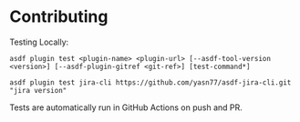 # Contributing

Testing Locally:

```shell
asdf plugin test <plugin-name> <plugin-url> [--asdf-tool-version <version>] [--asdf-plugin-gitref <git-ref>] [test-command*]

asdf plugin test jira-cli https://github.com/yasn77/asdf-jira-cli.git "jira version"
```

Tests are automatically run in GitHub Actions on push and PR.
